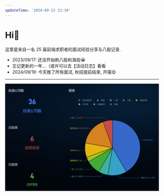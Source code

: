 ```yaml
---
updateTime: '2024-09-22 22:30'
---
```

# Hi👋

这里是来自一名 25 届前端求职者的面试经验分享与八股记录.

- 2023/09/17: 还没开始刷八股和海投😭
- 忘记更新的一年...（或许可以去【活动日志】看看
- 2024/09/19: 今天推了所有面试, 秋招提前结束, 开摆😋

---

![record](./img/record.png)
